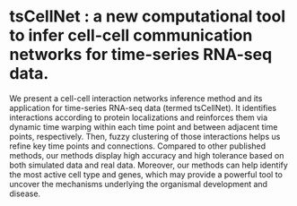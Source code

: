 # tsCellNet : a new computational tool to infer cell-cell communication networks for time-series RNA-seq data.
We present a cell-cell interaction networks inference method and its application for time-series RNA-seq data (termed tsCellNet). 
It identifies interactions according to protein localizations and reinforces them via dynamic time warping within each time point and between adjacent time points, respectively. Then, fuzzy clustering of those interactions helps us refine key time points and connections. Compared to other published methods, our methods display high accuracy and high tolerance based on both simulated data and real data. Moreover, our methods can help identify the most active cell type and genes, which may provide a powerful tool to uncover the mechanisms underlying the organismal development and disease. 
